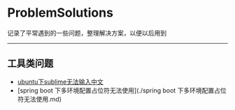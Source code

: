 # ProblemSolutions
记录了平常遇到的一些问题，整理解决方案，以便以后用到
___

## 工具类问题
+ [ubuntu下sublime无法输入中文](./ubuntu下sublime无法输入中文.md)
+ [spring boot 下多环境配置占位符无法使用](./spring boot 下多环境配置占位符无法使用.md)
